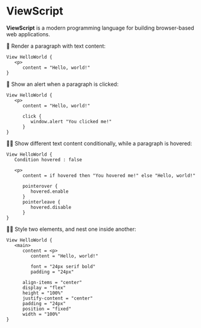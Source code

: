 # ViewScript

**ViewScript** is a modern programming language for building browser-based web applications.

🧙 Render a paragraph with text content:

```
View HelloWorld {
   <p>
      content = "Hello, world!"
}
```

💁 Show an alert when a paragraph is clicked:

```
View HelloWorld {
   <p>
      content = "Hello, world!"

      click {
         window.alert "You clicked me!"
      }
}
```

🧑‍🔬 Show different text content conditionally, while a paragraph is hovered:

```
View HelloWorld {
   Condition hovered : false

   <p>
      content = if hovered then "You hovered me!" else "Hello, world!"

      pointerover {
         hovered.enable
      }
      pointerleave {
         hovered.disable
      }
}
```

🧑‍🎨 Style two elements, and nest one inside another:

```
View HelloWorld {
   <main>
      content = <p>
         content = "Hello, world!"

         font = "24px serif bold"
         padding = "24px"

      align-items = "center"
      display = "flex"
      height = "100%"
      justify-content = "center"
      padding = "24px"
      position = "fixed"
      width = "100%"
}
```
